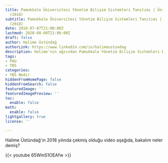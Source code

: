 ```yaml
---
title: Pamukkale Üniversitesi Yönetim Bilişim Sistemleri Tanıtımı | ÜnilidenÖğren
  (2018)
subtitle: Pamukkale Üniversitesi Yönetim Bilişim Sistemleri Tanıtımı | ÜnilidenÖğren
  (2018)
date: 2018-07-07T21:00:00Z
lastmod: 2020-08-08T21:00:00Z
draft: false
author: Halime Üstündağ
authorLink: https://www.linkedin.com/in/halimeustundag
description: Halime'nin ağzından Pamukkale Yönetim Bilişim Sistemleri Bölümü
tags:
- PAU
- YBS
categories:
- YBS Nedir
hiddenFromHomePage: false
hiddenFromSearch: false
featuredImage: ''
featuredImagePreview: ''
toc:
  enable: false
math:
  enable: false
lightgallery: true
license: ''

---
```

Halime Üstündağ'ın 2018 yılında çekmiş olduğu video aşağıda, bakalım neler demiş?
<!--more-->

{{< youtube 65WmS1OEAfw >}}